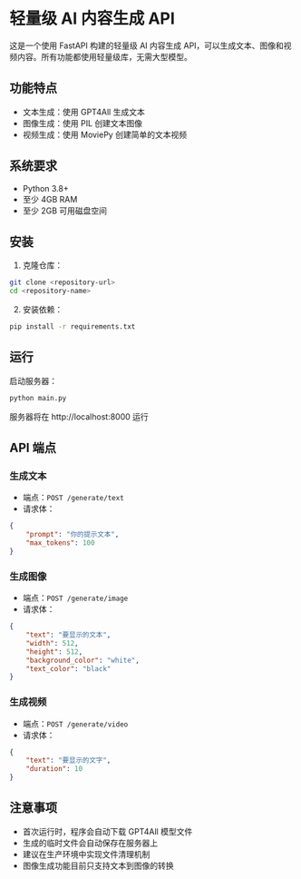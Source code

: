 # 轻量级 AI 内容生成 API

这是一个使用 FastAPI 构建的轻量级 AI 内容生成 API，可以生成文本、图像和视频内容。所有功能都使用轻量级库，无需大型模型。

## 功能特点

- 文本生成：使用 GPT4All 生成文本
- 图像生成：使用 PIL 创建文本图像
- 视频生成：使用 MoviePy 创建简单的文本视频

## 系统要求

- Python 3.8+
- 至少 4GB RAM
- 至少 2GB 可用磁盘空间

## 安装

1. 克隆仓库：
```bash
git clone <repository-url>
cd <repository-name>
```

2. 安装依赖：
```bash
pip install -r requirements.txt
```

## 运行

启动服务器：
```bash
python main.py
```

服务器将在 http://localhost:8000 运行

## API 端点

### 生成文本
- 端点：`POST /generate/text`
- 请求体：
```json
{
    "prompt": "你的提示文本",
    "max_tokens": 100
}
```

### 生成图像
- 端点：`POST /generate/image`
- 请求体：
```json
{
    "text": "要显示的文本",
    "width": 512,
    "height": 512,
    "background_color": "white",
    "text_color": "black"
}
```

### 生成视频
- 端点：`POST /generate/video`
- 请求体：
```json
{
    "text": "要显示的文字",
    "duration": 10
}
```

## 注意事项

- 首次运行时，程序会自动下载 GPT4All 模型文件
- 生成的临时文件会自动保存在服务器上
- 建议在生产环境中实现文件清理机制
- 图像生成功能目前只支持文本到图像的转换 